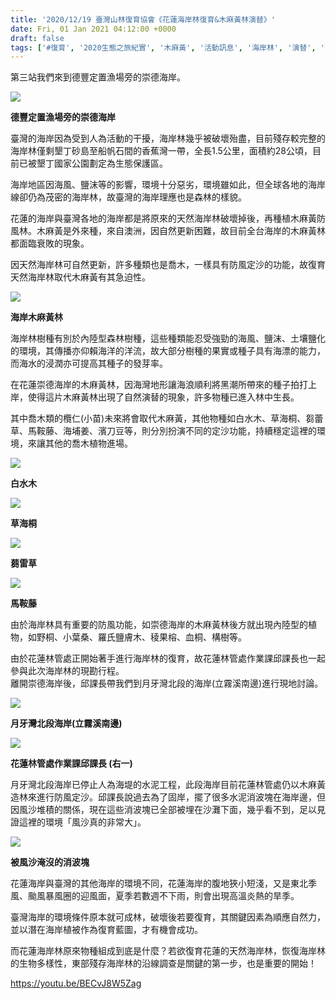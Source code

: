 ```yaml
---
title: '2020/12/19 臺灣山林復育協會《花蓮海岸林復育&木麻黃林演替》'
date: Fri, 01 Jan 2021 04:12:00 +0000
draft: false
tags: ['#復育', '2020生態之旅紀實', '木麻黃', '活動訊息', '海岸林', '演替', '臺灣山林復育協會', '花蓮']
---
```


第三站我們來到德豐定置漁場旁的崇德海岸。

![](https://www.reforestation.tw/wp-content/uploads/2021/01/130871523_5009390835768025_5507047076307576847_o.jpg)

**德豐定置漁場旁的崇德海岸**

臺灣的海岸因為受到人為活動的干擾，海岸林幾乎被破壞殆盡，目前殘存較完整的海岸林僅剩墾丁砂島至船帆石間的香蕉灣一帶，全長1.5公里，面積約28公頃，目前已被墾丁國家公園劃定為生態保護區。

海岸地區因海風、鹽沫等的影響，環境十分惡劣，環境雖如此，但全球各地的海岸線卻仍為茂密的海岸林，故臺灣的海岸理應也是森林的樣貌。

花蓮的海岸與臺灣各地的海岸都是將原來的天然海岸林破壞掉後，再種植木麻黃防風林。木麻黃是外來種，來自澳洲，因自然更新困難，故目前全台海岸的木麻黃林都面臨衰敗的現象。

因天然海岸林可自然更新，許多種類也是喬木，一樣具有防風定沙的功能，故復育天然海岸林取代木麻黃有其急迫性。

![](https://www.reforestation.tw/wp-content/uploads/2021/01/132996280_4777316742285313_9179212466257082055_o.jpg)

**海岸木麻黃林**

海岸林樹種有別於內陸型森林樹種，這些種類能忍受強勁的海風、鹽沫、土壤鹽化的環境，其傳播亦仰賴海洋的洋流，故大部分樹種的果實或種子具有海漂的能力，而海水的浸潤亦可提高其種子的發芽率。

在花蓮崇德海岸的木麻黃林，因海灣地形讓海浪順利將黑潮所帶來的種子拍打上岸，使得這片木麻黃林出現了自然演替的現象，許多物種已進入林中生長。

其中喬木類的欖仁(小苗)未來將會取代木麻黃，其他物種如白水木、草海桐、芻蕾草、馬鞍藤、海埔姜、濱刀豆等，則分別扮演不同的定沙功能，持續穩定這裡的環境，來讓其他的喬木植物進場。

![](https://www.reforestation.tw/wp-content/uploads/2021/01/白水木.jpg)

**白水木**

![](https://www.reforestation.tw/wp-content/uploads/2021/01/草海桐.jpg)

**草海桐**

![](https://www.reforestation.tw/wp-content/uploads/2021/01/蒭雷草-1.jpg)

**蒭雷草**

![](https://www.reforestation.tw/wp-content/uploads/2021/01/馬鞍藤.jpg)

**馬鞍藤**

由於海岸林具有重要的防風功能，如崇德海岸的木麻黃林後方就出現內陸型的植物，如野桐、小葉桑、羅氏鹽膚木、稜果榕、血桐、構樹等。

由於花蓮林管處正開始著手進行海岸林的復育，故花蓮林管處作業課邱課長也一起參與此次海岸林的現勘行程。  
離開崇德海岸後，邱課長帶我們到月牙灣北段的海岸(立霧溪南邊)進行現地討論。

![](https://www.reforestation.tw/wp-content/uploads/2021/01/132190407_5009394085767700_5699281665546583826_o.jpg)

**月牙灣北段海岸(立霧溪南邊)**

![](https://www.reforestation.tw/wp-content/uploads/2021/01/132058182_5009384899101952_3405477571415355941_o.jpg)

**花蓮林管處作業課邱課長 (右一)**

月牙灣北段海岸已停止人為海堤的水泥工程，此段海岸目前花蓮林管處仍以木麻黃造林來進行防風定沙。邱課長說過去為了固岸，擺了很多水泥消波塊在海岸邊，但因風沙堆積的關係，現在這些消波塊已全部被埋在沙灘下面，幾乎看不到，足以見證這裡的環境「風沙真的非常大」。

![](https://www.reforestation.tw/wp-content/uploads/2021/01/131692592_3845167155540214_4925453762026969336_n.jpg)

**被風沙淹沒的消波塊**

花蓮海岸與臺灣的其他海岸的環境不同，花蓮海岸的腹地狹小短淺，又是東北季風、颱風暴風圈的迎風面，夏季若數週不下雨，則會出現高溫炎熱的旱季。

臺灣海岸的環境條件原本就可成林，破壞後若要復育，其關鍵因素為順應自然力，並以潛在海岸植被作為復育藍圖，才有機會成功。  
  
而花蓮海岸林原來物種組成到底是什麼？若欲復育花蓮的天然海岸林，恢復海岸林的生物多樣性，東部殘存海岸林的沿線調查是關鍵的第一步，也是重要的開始！

https://youtu.be/BECvJ8W5Zag